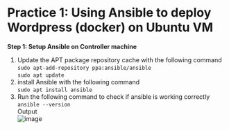 
# Practice 1: Using Ansible to deploy Wordpress (docker) on Ubuntu VM  

**Step 1: Setup Ansible on Controller machine**  

1. Update the APT package repository cache with the following command  
```sudo apt-add-repository ppa:ansible/ansible```  
```sudo apt update```  
2. install Ansible with the following command  
```sudo apt install ansible```  
3. Run the following command to check if ansible is working correctly  
```ansible --version```   
Output  
![image](https://user-images.githubusercontent.com/46991949/117783891-29f47c80-b26d-11eb-8355-9c4abc0248fa.png)


